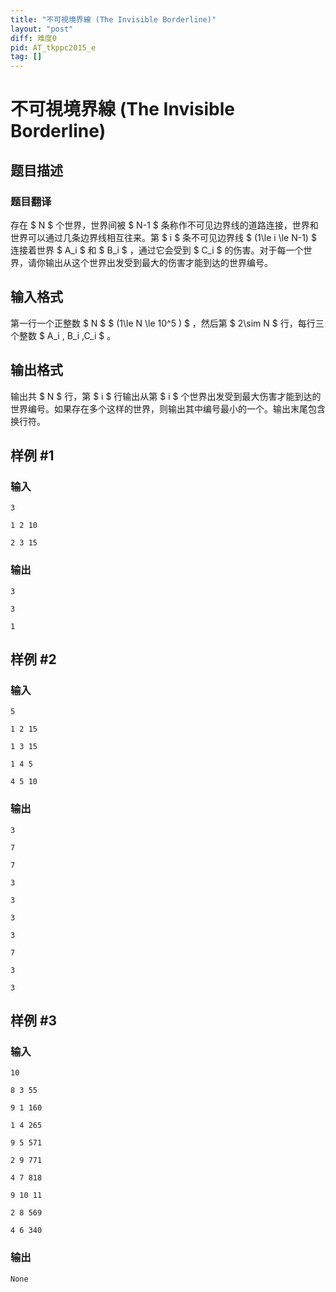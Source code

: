 ```yaml
---
title: "不可視境界線 (The Invisible Borderline)"
layout: "post"
diff: 难度0
pid: AT_tkppc2015_e
tag: []
---
```


# 不可視境界線 (The Invisible Borderline)

## 题目描述

### 题目翻译
存在 $ N $ 个世界，世界间被 $ N-1 $ 条称作不可见边界线的道路连接，世界和世界可以通过几条边界线相互往来。第 $ i $ 条不可见边界线 $ (1\le i \le N-1) $ 连接着世界 $ A_i $ 和 $ B_i $ ，通过它会受到 $ C_i $ 的伤害。对于每一个世界，请你输出从这个世界出发受到最大的伤害才能到达的世界编号。

## 输入格式

第一行一个正整数 $ N $ $ (1\le N \le 10^5 ) $ ，然后第 $ 2\sim N $ 行，每行三个整数 $ A_i , B_i ,C_i $ 。

## 输出格式

输出共 $ N $ 行，第 $ i $ 行输出从第 $ i $ 个世界出发受到最大伤害才能到达的世界编号。如果存在多个这样的世界，则输出其中编号最小的一个。输出末尾包含换行符。

## 样例 #1

### 输入

```
3
1 2 10
2 3 15
```

### 输出

```
3
3
1
```

## 样例 #2

### 输入

```
5
1 2 15
1 3 15
1 4 5
4 5 10
```

### 输出

```
3
7
7
3
3
3
3
7
3
3
```

## 样例 #3

### 输入

```
10
8 3 55
9 1 160
1 4 265
9 5 571
2 9 771
4 7 818
9 10 11
2 8 569
4 6 340
```

### 输出

```
None
```

